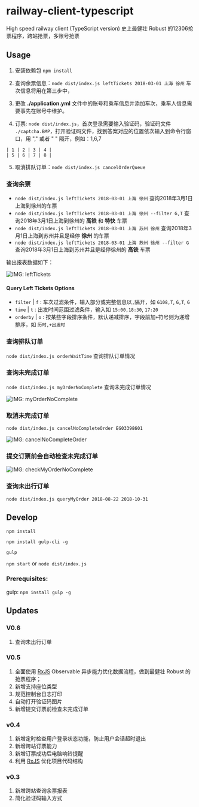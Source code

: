# railway-client-typescript
High speed railway client (TypeScript version)
史上最健壮 Robust 的12306抢票程序，跨站抢票，多账号抢票


## Usage
1. 安装依赖包 `npm install`

2. 查询余票信息：`node dist/index.js leftTickets 2018-03-01 上海 徐州` 车次信息将用在第三步中，

3. 更改 **./application.yml** 文件中的账号和乘车信息并添加车次，乘车人信息需要事先在账号中维护。

4. 订票: `node dist/index.js`，首次登录需要输入验证码，验证码文件 `./captcha.BMP`，打开验证码文件，找到答案对应的位置依次输入到命令行窗口，用 "," 或者 " " 隔开，例如：1,6,7

```
| 1 | 2 | 3 | 4 |
| 5 | 6 | 7 | 8 |
```

5. 取消排队订单：`node dist/index.js cancelOrderQueue`

### 查询余票

* `node dist/index.js leftTickets 2018-03-01 上海 徐州` 查询2018年3月1日上海到徐州的车票
* `node dist/index.js leftTickets 2018-03-01 上海 徐州 --filter G,T` 查询2018年3月1日上海到徐州的 **高铁** 和 **特快** 车票
* `node dist/index.js leftTickets 2018-03-01 上海 苏州 徐州` 查询2018年3月1日上海到苏州并且是经停 **徐州** 的车票
* `node dist/index.js leftTickets 2018-03-01 上海 苏州 徐州 --filter G` 查询2018年3月1日上海到苏州并且是经停徐州的 **高铁** 车票

输出报表数据如下：

![IMG: leftTickets](./resources/leftTickets-2.png)

#### Query Left Tickets Options

* `filter` | `f` : 车次过滤条件，输入部分或完整信息以`,`隔开，如 `G108,T`, `G,T`, `G`
* `time` | `t` : 出发时间范围过滤条件，输入如 `15:00,18:30`, `17:20`
* `orderby` | `o` : 按某些字段排序条件，默认递减排序，字段前加`+`符号则为递增排序，如 `历时,+出发时`

### 查询排队订单

`node dist/index.js orderWaitTime` 查询排队订单情况

### 查询未完成订单

`node dist/index.js myOrderNoComplete` 查询未完成订单情况

![IMG: myOrderNoComplete](./resources/myOrderNoComplete.png)

### 取消未完成订单

`node dist/index.js cancelNoCompleteOrder EG03398601`

![IMG: cancelNoCompleteOrder](./resources/cancelNoCompleteOrder.png)

### 提交订票前会自动检查未完成订单

![IMG: checkMyOrderNoComplete](./resources/checkMyOrderNoComplete.png)

### 查询未出行订单

`node dist/index.js queryMyOrder 2018-08-22 2018-10-31`

## Develop

`npm install`

`npm install gulp-cli -g`

`gulp`

`npm start` or `node dist/index.js`

### Prerequisites:

gulp: `npm install gulp -g`

## Updates

### V0.6
1. 查询未出行订单

### V0.5
1. 全面使用 [RxJS](https://github.com/Reactive-Extensions/RxJS) Observable 异步能力优化数据流程，做到最健壮 Robust 的抢票程序；
2. 新增支持座位类型
3. 规范控制台日志打印
4. 自动打开验证码图片
5. 新增提交订票前检查未完成订单

### v0.4
1. 新增定时检查用户登录状态功能，防止用户会话超时退出
2. 新增跨站订票能力
3. 新增订票成功后电脑响铃提醒
4. 利用 [RxJS](https://github.com/Reactive-Extensions/RxJS) 优化项目代码结构

### v0.3

1. 新增跨站查询余票报表
2. 简化验证码输入方式
